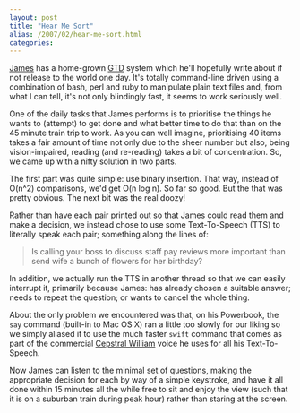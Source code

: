 ```yaml
---
layout: post
title: "Hear Me Sort"
alias: /2007/02/hear-me-sort.html
categories:
---
```

[James](http://www.redhillconsulting.com.au/blogs/james/) has a home-grown [GTD](http://en.wikipedia.org/wiki/Getting_Things_Done) system which he'll hopefully write about if not release to the world one day. It's totally command-line driven using a combination of bash, perl and ruby to manipulate plain text files and, from what I can tell, it's not only blindingly fast, it seems to work seriously well.

One of the daily tasks that James performs is to prioritise the things he wants to (attempt) to get done and what better time to do that than on the 45 minute train trip to work. As you can well imagine, prioritising 40 items takes a fair amount of time not only due to the sheer number but also, being vision-impaired, reading (and re-reading) takes a bit of concentration. So, we came up with a nifty solution in two parts.

The first part was quite simple: use binary insertion. That way, instead of O(n^2) comparisons, we'd get O(n log n). So far so good. But the that was pretty obvious. The next bit was the real doozy!

Rather than have each pair printed out so that James could read them and make a decision, we instead chose to use some Text-To-Speech (TTS) to literally speak each pair; something along the lines of:

> Is calling your boss to discuss staff pay reviews more important than send wife a bunch of flowers for her birthday?

In addition, we actually run the TTS in another thread so that we can easily interrupt it, primarily because James: has already chosen a suitable answer; needs to repeat the question; or wants to cancel the whole thing.

About the only problem we encountered was that, on his Powerbook, the `say` command (built-in to Mac OS X) ran a little too slowly for our liking so we simply aliased it to use the much faster `swift` command that comes as part of the commercial [Cepstral William](http://www.cepstral.com/demos/) voice he uses for all his Text-To-Speech.

Now James can listen to the minimal set of questions, making the appropriate decision for each by way of a simple keystroke, and have it all done within 15 minutes all the while free to sit and enjoy the view (such that it is on a suburban train during peak hour) rather than staring at the screen.
